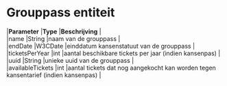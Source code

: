 ---
---

# Grouppass entiteit

|**Parameter** |**Type** |**Beschrijving** |  
 |name |String |naam van de grouppass |  
 |endDate |W3CDate |einddatum kansenstatuut van de grouppass |  
 |ticketsPerYear |int |aantal beschikbare tickets per jaar (indien kansenpas) |  
 |uuid |String |unieke uuid van de grouppass |  
 |availableTickets |int |aantal tickets dat nog aangekocht kan worden tegen kansentarief (indien kansenpas) |